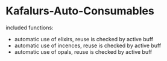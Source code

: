 # Kafalurs-Auto-Consumables

included functions:
- automatic use of elixirs, reuse is checked by active buff
- automatic use of incences, reuse is checked by active buff
- automatic use of opals, reuse is checked by active buff
